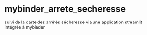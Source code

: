 # mybinder_arrete_secheresse
suivi de la carte des arrêtés sécheresse via une application streamlit intégrée à mybinder
